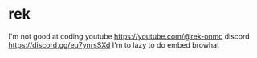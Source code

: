 # rek
I'm not good at coding 
youtube https://youtube.com/@rek-onmc
discord https://discord.gg/eu7ynrsSXd
I'm to lazy to do embed
browhat
